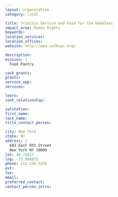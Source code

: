 ```yaml
---
layout: organization
category: local

title: Trinitys Service and Food for the Homeless
impact_area: Human Rights
keywords: 
location_services: 
location_offices: 
website: http://www.safhnyc.org/

description: 
mission: |
  Food Pantry

cash_grants: 
grants: 
service_opp: 
services: 

learn: 
cont_relationship: 

salutation: 
first_name: 
last_name: 
title_contact_person: 

city: New York
state: NY
address: |
  602 East 9th Street     
  New York NY 10009
lat: 40.72617
lng: -73.980072
phone: 212-228-5254
ext: 
fax: 
email: 
preferred_contact: 
contact_person_intro: 
---
```

